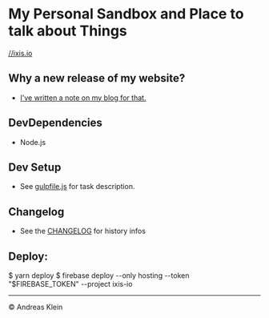 # My Personal Sandbox and Place to talk about Things

[//ixis.io](https://ixis.io)

## Why a new release of my website?
* [I've written a note on my blog for that.](https://ixis.io/notes/redesign-january-2016)

## DevDependencies
* Node.js

## Dev Setup
* See [gulpfile.js](gulpfile.js) for task description.

## Changelog
* See the [CHANGELOG](CHANGELOG.md) for history infos

## Deploy:
$ yarn deploy
$ firebase deploy --only hosting --token "$FIREBASE_TOKEN" --project ixis-io

---

© Andreas Klein
